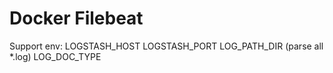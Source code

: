 # Docker Filebeat

Support env:
LOGSTASH_HOST
LOGSTASH_PORT
LOG_PATH_DIR (parse all *.log)
LOG_DOC_TYPE
